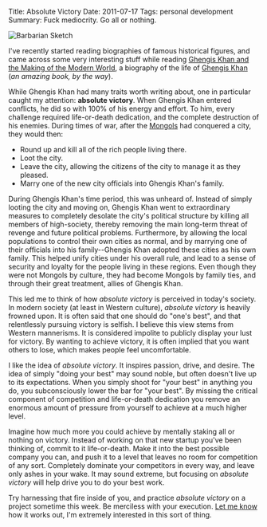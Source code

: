 Title: Absolute Victory
Date: 2011-07-17
Tags: personal development
Summary: Fuck mediocrity.  Go all or nothing.


![Barbarian Sketch][]


I've recently started reading biographies of famous historical figures, and
came across some very interesting stuff while reading
[Ghengis Khan and the Making of the Modern World][], a biography of the life
of [Ghengis Khan][] (*an amazing book, by the way*).

While Ghengis Khan had many traits worth writing about, one in particular
caught my attention: **absolute victory**.  When Ghengis Khan entered
conflicts, he did so with 100% of his energy and effort.  To him, every
challenge required life-or-death dedication, and the complete destruction of
his enemies.  During times of war, after the [Mongols][] had conquered a city,
they would then:

-   Round up and kill all of the rich people living there.
-   Loot the city.
-   Leave the city, allowing the citizens of the city to manage it as they
    pleased.
-   Marry one of the new city officials into Ghengis Khan's family.

During Ghengis Khan's time period, this was unheard of.  Instead of simply
looting the city and moving on, Ghengis Khan went to extraordinary measures to
completely desolate the city's political structure by killing all members of
high-society, thereby removing the main long-term threat of revenge and future
political problems.  Furthermore, by allowing the local populations to control
their own cities as normal, and by marrying one of their officials into his
family--Ghengis Khan adopted these cities as his own family.  This helped unify
cities under his overall rule, and lead to a sense of security and loyalty for
the people living in these regions.  Even though they were not Mongols by
culture, they had become Mongols by family ties, and through their great
treatment, allies of Ghengis Khan.

This led me to think of how *absolute victory* is perceived in today's society.
In modern society (at least in Western culture), *absolute victory* is heavily
frowned upon.  It is often said that one should do "one's best", and that
relentlessly pursuing victory is selfish.  I believe this view stems from
Western mannerisms.  It is considered impolite to publicly display your lust
for victory.  By wanting to achieve victory, it is often implied that you want
others to lose, which makes people feel uncomfortable.

I like the idea of *absolute victory*.  It inspires passion, drive, and desire.
The idea of simply "doing your best" may sound noble, but often doesn't live up
to its expectations.  When you simply shoot for "your best" in anything you do,
you subconsciously lower the bar for "your best".  By missing the critical
component of competition and life-or-death dedication you remove an enormous
amount of pressure from yourself to achieve at a much higher level.

Imagine how much more you could achieve by mentally staking all or nothing on
victory.  Instead of working on that new startup you've been thinking of,
commit to it life-or-death.  Make it into the best possible company you can,
and push it to a level that leaves no room for competition of any sort.
Completely dominate your competitors in every way, and leave only ashes in your
wake.  It may sound extreme, but focusing on *absolute victory* will help drive
you to do your best work.

Try harnessing that fire inside of you, and practice *absolute victory* on a
project sometime this week.  Be merciless with your execution.  [Let me know][]
how it works out, I'm extremely interested in this sort of thing.


  [Barbarian Sketch]: {filename}/images/2011/barbarian-sketch.png "Barbarian Sketch"
  [Ghengis Khan and the Making of the Modern World]: http://www.amazon.com/gp/product/0609809644/ref=as_li_ss_tl?ie=UTF8&camp=1789&creative=390957&creativeASIN=0609809644&linkCode=as2&tag=rdegges-20 "Ghengis Khan and the Making of the Modern World"
  [Ghengis Khan]: http://en.wikipedia.org/wiki/Ghengis_Khan "Ghengis Khan Wiki"
  [Mongols]: http://en.wikipedia.org/wiki/Mongols "Mongols Wiki"
  [Let me know]: mailto:r@rdegges.com "Randall Degges' Email"
